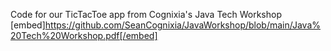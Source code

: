 Code for our TicTacToe app from Cognixia's Java Tech Workshop
[embed]https://github.com/SeanCognixia/JavaWorkshop/blob/main/Java%20Tech%20Workshop.pdf[/embed]

